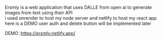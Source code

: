 Ersmly is a web application that uses DALLE from open ai to generate images from text using  their API    
i used onrender to host my node server and netlify to host my react app here is a DEMO
user auth and delete button will be implemented later

DEMO :https://ersmly.netlify.app/
